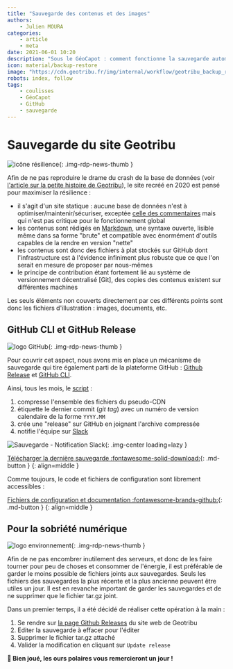 ```yaml
---
title: "Sauvegarde des contenus et des images"
authors:
    - Julien MOURA
categories:
    - article
    - meta
date: 2021-06-01 10:20
description: "Sous le GéoCapot : comment fonctionne la sauvegarde automatique du site Geotribu."
icon: material/backup-restore
image: "https://cdn.geotribu.fr/img/internal/workflow/geotribu_backup_result_github_release.png"
robots: index, follow
tags:
    - coulisses
    - GéoCapot
    - GitHub
    - sauvegarde
---
```


# Sauvegarde du site Geotribu

![icône résilience](https://cdn.geotribu.fr/img/logos-icones/divers/resilience.png "icône résilience"){: .img-rdp-news-thumb }

Afin de ne pas reproduire le drame du crash de la base de données (voir [l'article sur la petite histoire de Geotribu](/articles/2020/2020-08-31_geotribu_histoire/)), le site recréé en 2020 est pensé pour maximiser la résilience :

- il s'agit d'un site statique : aucune base de données n'est à optimiser/maintenir/sécuriser, exceptée [celle des commentaires](/articles/2021/2021-05-14_commentaires_migration_disqus_isso/) mais qui n'est pas critique pour le fonctionnement global
- les contenus sont rédigés en [Markdown](/guides/markdown_basics/), une syntaxe ouverte, lisible même dans sa forme "brute" et compatible avec énormément d'outils capables de la rendre en version "nette"
- les contenus sont donc des fichiers à plat stockés sur GitHub dont l'infrastructure est à l'évidence infiniment plus robuste que ce que l'on serait en mesure de proposer par nous-mêmes
- le principe de contribution étant fortement lié au système de versionnement décentralisé [Git], des copies des contenus existent sur différentes machines

Les seuls éléments non couverts directement par ces différents points sont donc les fichiers d'illustration : images, documents, etc.

## GitHub CLI et GitHub Release

![logo GitHub](https://cdn.geotribu.fr/img/logos-icones/entreprises_association/github.png "logo GitHub"){: .img-rdp-news-thumb }

Pour couvrir cet aspect, nous avons mis en place un mécanisme de sauvegarde qui tire également parti de la plateforme GitHub : [Github Release](https://docs.github.com/en/github/administering-a-repository/releasing-projects-on-github) et [GitHub CLI](https://cli.github.com/).

Ainsi, tous les mois, le [script](https://github.com/geotribu/minimalist-cdn/blob/master/backup.sh) :

1. compresse l'ensemble des fichiers du pseudo-CDN
2. étiquette le dernier commit (*git tag*) avec un numéro de version calendaire de la forme `YYYY.MM`
3. crée une "release" sur GitHub en joignant l'archive compressée
4. notifie l'équipe sur [Slack](https://geotribu.slack.com/archives/CU9Q1B1FT)

![Sauvegarde - Notification Slack](https://cdn.geotribu.fr/img/internal/workflow/slack_geotribot_backup_notification.png "Sauvegarde - Notification Slack"){: .img-center loading=lazy }

[Télécharger la dernière sauvegarde :fontawesome-solid-download:](https://github.com/geotribu/website/releases/latest/){: .md-button }
{: align=middle }

Comme toujours, le code et fichiers de configuration sont librement accessibles :

[Fichiers de configuration et documentation :fontawesome-brands-github:](https://github.com/geotribu/minimalist-cdn/){: .md-button }
{: align=middle }

## Pour la sobriété numérique

![logo environnement](https://cdn.geotribu.fr/img/logos-icones/divers/environnement.png "logo environnement"){: .img-rdp-news-thumb }

Afin de ne pas encombrer inutilement des serveurs, et donc de les faire tourner pour peu de choses et consommer de l'énergie, il est préférable de garder le moins possible de fichiers joints aux sauvegardes. Seuls les fichiers des sauvegardes la plus récente et la plus ancienne peuvent être utiles un jour. Il est en revanche important de garder les sauvegardes et de ne supprimer que le fichier tar.gz joint.

Dans un premier temps, il a été décidé de réaliser cette opération à la main :

1. Se rendre sur [la page Github Releases](https://github.com/geotribu/website/releases) du site web de Geotribu
2. Editer la sauvegarde à effacer pour l'éditer
3. Supprimer le fichier tar.gz attaché
4. Valider la modification en cliquant sur `Update release`

**:bear: Bien joué, les ours polaires vous remercieront un jour !**
